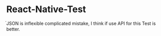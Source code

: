 # React-Native-Test

๋JSON is  inflexible  complicated mistake, I think if use API for this Test is better.